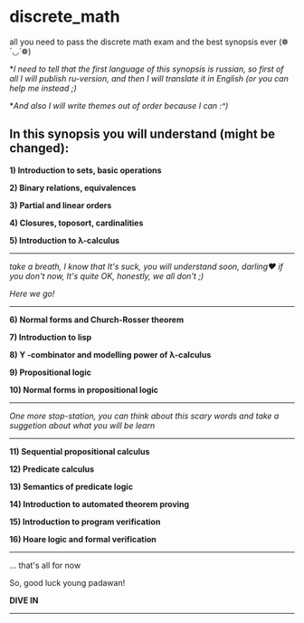 # discrete_math
all you need to pass the discrete math exam and the best synopsis ever (❁´◡`❁)

*_I need to tell that the first language of this synopsis is russian, so first of all I will publish ru-version, and then I will translate it in English (or you can help me instead ;)_

*_And also I will write themes out of order because I can :^)_

## In this synopsis you will understand (might be changed):

**1) Introduction to sets, basic operations**

**2) Binary relations, equivalences**

**3) Partial and linear orders**

**4) Closures, toposort, cardinalities**

**5) Introduction to λ-calculus** 

**                   **

_take a breath, I know that It's suck, you will understand soon, darling❤️
    if you don't now, It's quite OK, honestly, we all don't ;)_

_Here we go!_

**                   **

**6) Normal forms and Church-Rosser theorem**

**7) Introduction to lisp**

**8) Y -combinator and modelling power of λ-calculus**

**9) Propositional logic**

**10) Normal forms in propositional logic**

**                   **

_One more stop-station, you can think about this scary words and take a suggetion about what you will be learn_

**                   **

**11) Sequential propositional calculus**

**12) Predicate calculus**

**13) Semantics of predicate logic**

**14) Introduction to automated theorem proving**

**15) Introduction to program verification**

**16) Hoare logic and formal verification**

**                   **

... that's all for now

So, good luck young padawan!

**DIVE IN**

**                   **
